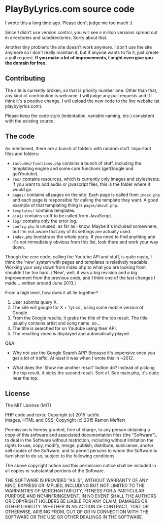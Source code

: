 # PlayByLyrics.com source code

I wrote this a long time ago. Please don't judge me too much :)

Since I didn't use version control, you will see a million versions spread out
in directories and subdirectories. Sorry about that.

Another tiny problem: the site doesn't work anymore. I don't use the site
anymore so I don't really maintain it, but if anyone wants to fix it, just
create a pull request. **If you make a lot of improvements, I might even give
you the domain for free.**

## Contributing

The site is currently broken, so that is priority number one. Other than that,
any kind of contribution is welcome. I will judge any pull requests and if I
think it's a positive change, I will upload the new code to the live website
(at playbylyrics.com).

Please keep the code style (indentation, variable naming, etc.) consistent with
the existing source.

## The code

As mentioned, there are a bunch of folders with random stuff. Important files
and folders:

- `includes/functions.php` contains a bunch of stuff, including the templating
  engine and some core functions (getGoogle and getYoutube).
- `res/` contains resources, which is currently only images and stylesheets. If
  you want to add audio or javascript files, this is the folder where it would
  go.
- `pages/` contains all pages on the site. Each page is called from `index.php`
  and each page is responsible for calling the template they want. A good
  example of that templating thing is `pages/about.php`.
- `templates/` contains templates.
- `ajaj/` contains stuff to be called from JavaScript.
- `log/` contains only the error log.
- `config.php` is unused, as far as I know. Maybe it's included somewhere, but
  I'm not aware that any of its settings are actually used.
- `index.php` bootstraps the whole party. If you need to find anything and it's
  not immediately obvious from this list, look there and work your way down.

Though the core code, calling the Youtube API and stuff, is quite nasty, I
think the 'new' system with pages and templates is relatively readable. Working
your way down from index.php to what you are looking from shouldn't be too
hard. ('New', well, it was a big revision and a big improvement from the
previous code, and I think one of the last changes I made... written around
June 2013.)

From a high level, how does it all tie together?

1. User submits query X.
2. The site will google for X + 'lyrics', using some mobile version of Google.
3. From the Google results, it grabs the title of the top result. The title
   usually contains artist and song name, so...
4. The title is searched for on Youtube using their API.
5. The resulting video is displayed and automatically played.

Q&A:

- Why not use the Google Search API? Because it's expensive once you get a lot of traffic. At least it was when I wrote this in ~2012.

- What does the 'Show me another result' button do? Instead of picking the top result, it picks the second result. Sort of. See main.php, it's quite near the top.

## License

The MIT License (MIT)

PHP code and texts: Copyright (c) 2015 lucb1e  
Images, HTML and CSS: Copyright (c) 2015 Ramon Meffert

Permission is hereby granted, free of charge, to any person obtaining a copy
of this software and associated documentation files (the "Software"), to deal
in the Software without restriction, including without limitation the rights
to use, copy, modify, merge, publish, distribute, sublicense, and/or sell
copies of the Software, and to permit persons to whom the Software is
furnished to do so, subject to the following conditions:

The above copyright notice and this permission notice shall be included in all
copies or substantial portions of the Software.

THE SOFTWARE IS PROVIDED "AS IS", WITHOUT WARRANTY OF ANY KIND, EXPRESS OR
IMPLIED, INCLUDING BUT NOT LIMITED TO THE WARRANTIES OF MERCHANTABILITY,
FITNESS FOR A PARTICULAR PURPOSE AND NONINFRINGEMENT. IN NO EVENT SHALL THE
AUTHORS OR COPYRIGHT HOLDERS BE LIABLE FOR ANY CLAIM, DAMAGES OR OTHER
LIABILITY, WHETHER IN AN ACTION OF CONTRACT, TORT OR OTHERWISE, ARISING FROM,
OUT OF OR IN CONNECTION WITH THE SOFTWARE OR THE USE OR OTHER DEALINGS IN THE
SOFTWARE.

